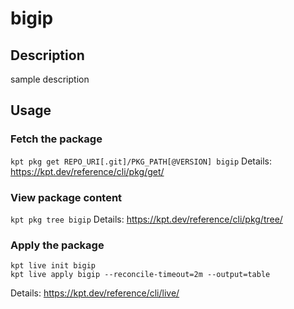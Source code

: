 # bigip

## Description
sample description

## Usage

### Fetch the package
`kpt pkg get REPO_URI[.git]/PKG_PATH[@VERSION] bigip`
Details: https://kpt.dev/reference/cli/pkg/get/

### View package content
`kpt pkg tree bigip`
Details: https://kpt.dev/reference/cli/pkg/tree/

### Apply the package
```
kpt live init bigip
kpt live apply bigip --reconcile-timeout=2m --output=table
```
Details: https://kpt.dev/reference/cli/live/
